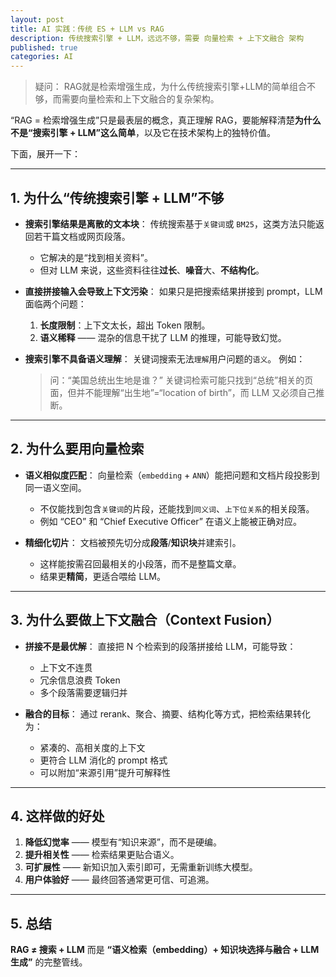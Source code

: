 ```yaml
---
layout: post
title: AI 实践：传统 ES + LLM vs RAG
description: 传统搜索引擎 + LLM，远远不够，需要 向量检索 + 上下文融合 架构
published: true
categories: AI 
---
```


> 疑问： RAG就是检索增强生成，为什么传统搜索引擎+LLM的简单组合不够，而需要向量检索和上下文融合的复杂架构。



“RAG = 检索增强生成”只是最表层的概念，真正理解 RAG，要能解释清楚**为什么不是“搜索引擎 + LLM”这么简单**，以及它在技术架构上的独特价值。

下面，展开一下：

---

## 1. 为什么“传统搜索引擎 + LLM”不够

* **搜索引擎结果是离散的文本块**：
  传统搜索基于`关键词`或 `BM25`，这类方法只能返回若干篇文档或网页段落。
  * 它解决的是“找到相关资料”。
  * 但对 LLM 来说，这些资料往往**过长**、**噪音**大、**不结构化**。

* **直接拼接输入会导致上下文污染**：
  如果只是把搜索结果拼接到 prompt，LLM 面临两个问题：

  1. **长度限制**：上下文太长，超出 Token 限制。
  2. **语义稀释** —— 混杂的信息干扰了 LLM 的推理，可能导致幻觉。

* **搜索引擎不具备语义理解**：
  关键词搜索无法`理解`用户问题的`语义`。
  例如：

  > 问：“美国总统出生地是谁？”
  > 关键词检索可能只找到“总统”相关的页面，但并不能理解“出生地”=“location of birth”，而 LLM 又必须自己推断。

---

## 2. 为什么要用向量检索

* **语义相似度匹配**：
  向量检索（`embedding` + `ANN`）能把问题和文档片段投影到同一语义空间。
  * 不仅能找到包含`关键词`的片段，还能找到`同义词`、`上下位关系`的相关段落。
  * 例如 “CEO” 和 “Chief Executive Officer” 在语义上能被正确对应。

* **精细化切片**：
  文档被预先切分成**段落**/**知识块**并建索引。
  * 这样能按需召回最相关的小段落，而不是整篇文章。
  * 结果更**精简**，更适合喂给 LLM。

---

## 3. 为什么要做上下文融合（Context Fusion）

* **拼接不是最优解**：
  直接把 N 个检索到的段落拼接给 LLM，可能导致：

  * 上下文不连贯
  * 冗余信息浪费 Token
  * 多个段落需要逻辑归并

* **融合的目标**：
  通过 rerank、聚合、摘要、结构化等方式，把检索结果转化为：

  * 紧凑的、高相关度的上下文
  * 更符合 LLM 消化的 prompt 格式
  * 可以附加“来源引用”提升可解释性

---

## 4. 这样做的好处

1. **降低幻觉率** —— 模型有“知识来源”，而不是硬编。
2. **提升相关性** —— 检索结果更贴合语义。
3. **可扩展性** —— 新知识加入索引即可，无需重新训练大模型。
4. **用户体验好** —— 最终回答通常更可信、可追溯。

---

## 5. 总结

**RAG ≠ 搜索 + LLM**
而是 **“语义检索（embedding）+ 知识块选择与融合 + LLM生成”** 的完整管线。








[NingG]:    http://ningg.github.io  "NingG"










